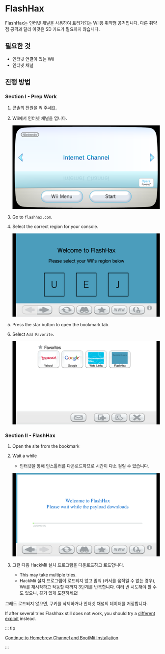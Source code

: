 # FlashHax

FlashHax는 인터넷 채널을 사용하여 트리거되는 Wii용 취약점 공격입니다. 다른 취약점 공격과 달리 이것은 SD 카드가 필요하지 않습니다.

## 필요한 것

- 인터넷 연결이 있는 Wii
- 인터넷 채널

## 진행 방법

### Section I - Prep Work

1. 콘솔의 전원을 켜 주세요.

2. Wii에서 인터넷 채널을 엽니다.

   ![](/images/exploits/flashhax/internet-channel-start.png)

3. Go to `flashhax.com`.

4. Select the correct region for your console.

   ![](/images/exploits/flashhax/select-region.png)

5. Press the star button to open the bookmark tab.

6. Select `Add Favorite`.

   ![](/images/exploits/flashhax/bookmark-page.png)

### Section II - FlashHax

1. Open the site from the bookmark

2. Wait a while

   - 인터넷을 통해 인스톨러를 다운로드하므로 시간이 다소 걸릴 수 있습니다.

   ![](/images/exploits/flashhax/wait-for-download.png)

3. 그런 다음 HackMii 설치 프로그램을 다운로드하고 로드합니다.
   - This may take multiple tries.
   - HackMii 설치 프로그램이 로드되지 않고 멈춰 (커서를 움직일 수 없는 경우), Wii를 재시작하고 작동할 때까지 3단계를 반복합니다. 여러 번 시도해야 할 수도 있으니, 끈기 있게 도전하세요!

그래도 로드되지 않으면, 쿠키를 삭제하거나 인터넷 채널의 데이터를 저장합니다.

If after several tries Flashhax still does not work, you should try a [different exploit](get-started) instead.

::: tip

[Continue to Homebrew Channel and BootMii Installation](hbc)

:::
